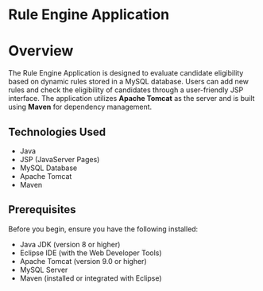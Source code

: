 # Rule Engine Application

# Overview

The Rule Engine Application is designed to evaluate candidate eligibility based on dynamic rules stored in a MySQL database. Users can add new rules and check the eligibility of candidates through a user-friendly JSP interface. The application utilizes **Apache Tomcat** as the server and is built using **Maven** for dependency management.

## Technologies Used

- Java
- JSP (JavaServer Pages)
- MySQL Database
- Apache Tomcat
- Maven


## Prerequisites

Before you begin, ensure you have the following installed:

- Java JDK (version 8 or higher)
- Eclipse IDE (with the Web Developer Tools)
- Apache Tomcat (version 9.0 or higher)
- MySQL Server
- Maven (installed or integrated with Eclipse)




